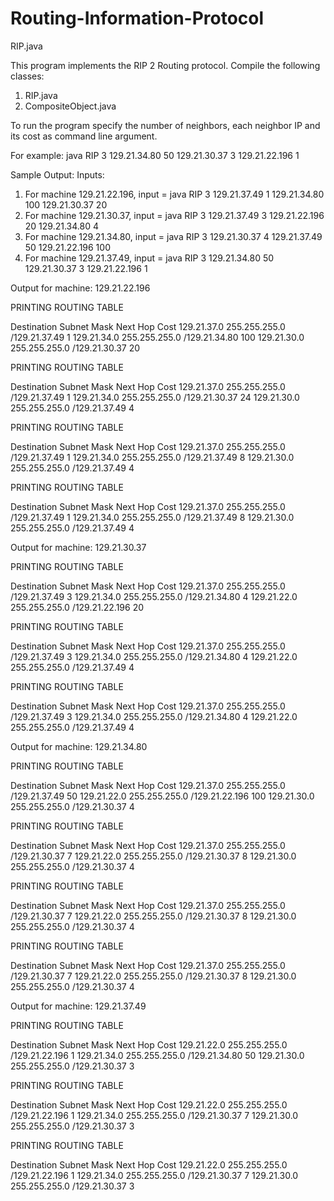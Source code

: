 # Routing-Information-Protocol

RIP.java

This program implements the RIP 2 Routing protocol.
Compile the following classes: 

1. RIP.java
2. CompositeObject.java

To run the program specify the number of neighbors, each neighbor IP and its cost as command line argument.

For example: 
java RIP 3 129.21.34.80 50 129.21.30.37 3 129.21.22.196 1


Sample Output: 
Inputs: 
1. For machine 129.21.22.196, input = java RIP 3 129.21.37.49 1 129.21.34.80 100 129.21.30.37 20
2. For machine 129.21.30.37, input = java RIP 3 129.21.37.49 3 129.21.22.196 20 129.21.34.80 4
3. For machine 129.21.34.80, input = java RIP 3 129.21.30.37 4 129.21.37.49 50 129.21.22.196 100
4. For machine 129.21.37.49, input = java RIP 3 129.21.34.80 50 129.21.30.37 3 129.21.22.196 1


Output for machine: 129.21.22.196



PRINTING ROUTING TABLE

Destination      Subnet Mask     Next Hop        Cost
129.21.37.0      255.255.255.0   /129.21.37.49    1
129.21.34.0      255.255.255.0   /129.21.34.80    100
129.21.30.0      255.255.255.0   /129.21.30.37    20

PRINTING ROUTING TABLE

Destination      Subnet Mask     Next Hop        Cost
129.21.37.0      255.255.255.0   /129.21.37.49    1
129.21.34.0      255.255.255.0   /129.21.30.37    24
129.21.30.0      255.255.255.0   /129.21.37.49    4

PRINTING ROUTING TABLE

Destination      Subnet Mask     Next Hop        Cost
129.21.37.0      255.255.255.0   /129.21.37.49    1
129.21.34.0      255.255.255.0   /129.21.37.49    8
129.21.30.0      255.255.255.0   /129.21.37.49    4

PRINTING ROUTING TABLE

Destination      Subnet Mask     Next Hop        Cost
129.21.37.0      255.255.255.0   /129.21.37.49    1
129.21.34.0      255.255.255.0   /129.21.37.49    8
129.21.30.0      255.255.255.0   /129.21.37.49    4

Output for machine: 129.21.30.37

PRINTING ROUTING TABLE

Destination      Subnet Mask     Next Hop        Cost
129.21.37.0      255.255.255.0   /129.21.37.49    3
129.21.34.0      255.255.255.0   /129.21.34.80    4
129.21.22.0      255.255.255.0   /129.21.22.196   20

PRINTING ROUTING TABLE

Destination      Subnet Mask     Next Hop        Cost
129.21.37.0      255.255.255.0   /129.21.37.49    3
129.21.34.0      255.255.255.0   /129.21.34.80    4
129.21.22.0      255.255.255.0   /129.21.37.49    4

PRINTING ROUTING TABLE

Destination      Subnet Mask     Next Hop        Cost
129.21.37.0      255.255.255.0   /129.21.37.49    3
129.21.34.0      255.255.255.0   /129.21.34.80    4
129.21.22.0      255.255.255.0   /129.21.37.49    4

Output for machine: 129.21.34.80

PRINTING ROUTING TABLE

Destination      Subnet Mask     Next Hop        Cost
129.21.37.0      255.255.255.0   /129.21.37.49    50
129.21.22.0      255.255.255.0   /129.21.22.196   100
129.21.30.0      255.255.255.0   /129.21.30.37    4

PRINTING ROUTING TABLE

Destination      Subnet Mask     Next Hop        Cost
129.21.37.0      255.255.255.0   /129.21.30.37    7
129.21.22.0      255.255.255.0   /129.21.30.37    8
129.21.30.0      255.255.255.0   /129.21.30.37    4

PRINTING ROUTING TABLE

Destination      Subnet Mask     Next Hop        Cost
129.21.37.0      255.255.255.0   /129.21.30.37    7
129.21.22.0      255.255.255.0   /129.21.30.37    8
129.21.30.0      255.255.255.0   /129.21.30.37    4

PRINTING ROUTING TABLE

Destination      Subnet Mask     Next Hop        Cost
129.21.37.0      255.255.255.0   /129.21.30.37    7
129.21.22.0      255.255.255.0   /129.21.30.37    8
129.21.30.0      255.255.255.0   /129.21.30.37    4

Output for machine: 129.21.37.49

PRINTING ROUTING TABLE

Destination      Subnet Mask     Next Hop        Cost
129.21.22.0      255.255.255.0   /129.21.22.196   1
129.21.34.0      255.255.255.0   /129.21.34.80    50
129.21.30.0      255.255.255.0   /129.21.30.37    3

PRINTING ROUTING TABLE

Destination      Subnet Mask     Next Hop        Cost
129.21.22.0      255.255.255.0   /129.21.22.196   1
129.21.34.0      255.255.255.0   /129.21.30.37    7
129.21.30.0      255.255.255.0   /129.21.30.37    3

PRINTING ROUTING TABLE

Destination      Subnet Mask     Next Hop        Cost
129.21.22.0      255.255.255.0   /129.21.22.196   1
129.21.34.0      255.255.255.0   /129.21.30.37    7
129.21.30.0      255.255.255.0   /129.21.30.37    3


